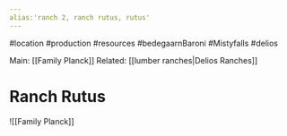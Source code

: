 ```yaml
---
alias:'ranch 2, ranch rutus, rutus'
---
```

#location #production #resources #bedegaarnBaroni #Mistyfalls #delios

Main: [[Family Planck]]
Related: [[lumber ranches|Delios Ranches]]

# Ranch Rutus
![[Family Planck]]